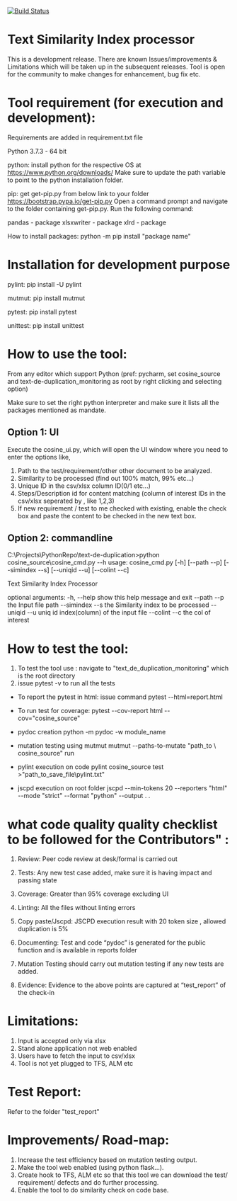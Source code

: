 [![Build Status](https://travis-ci.com/bkk003/text_de_duplication_monitoring.svg?branch=master)](https://travis-ci.com/bkk003/text_de_duplication_monitoring)

Text Similarity Index processor
================================
This is a development release. There are known Issues/improvements & Limitations which
will be taken up in the subsequent releases.
Tool is open for the community to make changes for enhancement, bug fix etc.

Tool requirement (for execution and development):
================================================
Requirements are added in requirement.txt file

Python 3.7.3 - 64 bit

python:
install python for the respective OS at https://www.python.org/downloads/ Make sure to update the path variable to point to the python installation folder.

pip:
get get-pip.py from below link to your folder https://bootstrap.pypa.io/get-pip.py Open a command prompt and navigate to the folder containing get-pip.py. Run the following command:

pandas - package
xlsxwriter - package
xlrd - package

How to install packages: python -m pip install "package name"

Installation for development purpose
=====================================

pylint:
pip install -U pylint

mutmut:
pip install mutmut

pytest:
pip install pytest

unittest:
pip install unittest


How to use the tool:
====================

From any editor which support Python (pref: pycharm, set cosine_source and text-de-duplication_monitoring as root by
right clicking and selecting option)

Make sure to set the right python interpreter and make sure it lists all the packages mentioned as mandate.

Option 1: UI
--------
Execute the cosine_ui.py, which will open the UI window where you need to enter the options like,

1. Path to the test/requirement/other other document to be analyzed.
2. Similarity to be processed (find out 100% match, 99% etc...)
3. Unique ID in the csv/xlsx column ID(0/1 etc...)
4. Steps/Description id for content matching (column of interest IDs in the csv/xlsx seperated by , like 1,2,3)
5. If new requirement / test to me checked with existing, enable the check box and paste the content to be checked in
the new text box.

Option 2: commandline
--------
C:\Projects\PythonRepo\text-de-duplication>python cosine_source\cosine_cmd.py --h
usage: cosine_cmd.py [-h] [--path --p] [--simindex --s] [--uniqid --u]
                     [--colint --c]

Text Similarity Index Processor

optional arguments:
  -h, --help      show this help message and exit
  --path --p      the Input file path
  --simindex --s  the Similarity index to be processed
  --uniqid --u    uniq id index(column) of the input file
  --colint --c    the col of interest


How to test the tool:
====================

1. To test the tool use : navigate to "text_de_duplication_monitoring" which is the root directory
2. issue pytest -v to run all the tests

- To report the pytest in html:
issue command pytest --html=report.html

- To run test for coverage:
pytest --cov-report html --cov="cosine_source"

- pydoc creation 
python -m pydoc -w module_name

- mutation testing using mutmut
mutmut --paths-to-mutate "path_to \ cosine_source" run

- pylint execution on code
pylint cosine_source test >"path_to_save_file\pylint.txt"

- jscpd execution on root folder
jscpd --min-tokens 20 --reporters "html" --mode "strict" --format "python" --output . .


what code quality quality checklist to be followed for the Contributors" :
=======================================================================

1. Review:
Peer code review at desk/formal is carried out

2. Tests:
Any new test case added, make sure it is having impact and passing state

3. Coverage:
Greater than 95% coverage excluding UI 

4. Linting:
All the files without linting errors
 
5. Copy paste/Jscpd:
JSCPD execution result with 20 token size , allowed duplication is 5%

6. Documenting:
Test and code “pydoc” is generated for the public function and is available in reports folder
 
7. Mutation Testing
should carry out mutation testing if any new tests are added.

8. Evidence:
Evidence to the above points are captured at “test_report” of the check-in


Limitations:
============
1. Input is accepted only via xlsx
2. Stand alone application not web enabled
3. Users have to fetch the input to csv/xlsx
4. Tool is not yet plugged to TFS, ALM etc


Test Report:
============
Refer to the folder "test_report"

Improvements/ Road-map:
=======================
1. Increase the test efficiency based on mutation testing output.
2. Make the tool web enabled (using python flask...).
3. Create hook to TFS, ALM etc so that this tool we can download the test/ requirement/ defects
and do further processing.
4. Enable the tool to do similarity check on code base.
